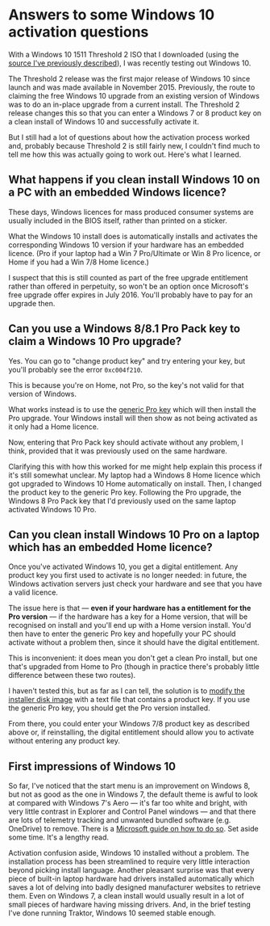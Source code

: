 # Answers to some Windows 10 activation questions


With a Windows 10 1511 Threshold 2 ISO that I downloaded (using the
[source I've previously
described]({filename}../2015/getting-an-official-windows-10-disk-image.md)),
I was recently testing out Windows 10.

The Threshold 2 release was the first major release of Windows 10 since
launch and was made available in November 2015. Previously, the route to
claiming the free Windows 10 upgrade from an existing version of Windows
was to do an in-place upgrade from a current install. The Threshold 2
release changes this so that you can enter a Windows 7 or 8 product key
on a clean install of Windows 10 and successfully activate it.

But I still had a lot of questions about how the activation process
worked and, probably because Threshold 2 is still fairly new, I couldn't
find much to tell me how this was actually going to work out. Here's
what I learned.

## What happens if you clean install Windows 10 on a PC with an embedded Windows licence?

These days, Windows licences for mass produced consumer systems are
usually included in the BIOS itself, rather than printed on a sticker.

What the Windows 10 install does is automatically installs and activates
the corresponding Windows 10 version if your hardware has an embedded
licence. (Pro if your laptop had a Win 7 Pro/Ultimate or Win 8 Pro
licence, or Home if you had a Win 7/8 Home licence.)

I suspect that this is still counted as part of the free upgrade
entitlement rather than offered in perpetuity, so won't be an option
once Microsoft's free upgrade offer expires in July 2016. You'll
probably have to pay for an upgrade then.

## Can you use a Windows 8/8.1 Pro Pack key to claim a Windows 10 Pro upgrade?

Yes. You can go to "change product key" and try entering your key, but
you'll probably see the error `0xc004f210`.

This is because you're on Home, not Pro, so the key's not valid for that
version of Windows.

What works instead is to use the [generic Pro
key](https://answers.microsoft.com/en-us/windows/forum/windows_10-windows_install/windows-10-pro-becomes-home-after-reinstallation/f1d7d4e5-cdf6-4fd7-b0e7-f87084b73df8)
which will then install the Pro upgrade. Your Windows install will then
show as not being activated as it only had a Home licence.

Now, entering that Pro Pack key should activate without any problem, I
think, provided that it was previously used on the same hardware.

Clarifying this with how this worked for me might help explain this
process if it's still somewhat unclear. My laptop had a Windows 8 Home
licence which got upgraded to Windows 10 Home automatically on install.
Then, I changed the product key to the generic Pro key. Following the
Pro upgrade, the Windows 8 Pro Pack key that I'd previously used on the
same laptop activated Windows 10 Pro.

## Can you clean install Windows 10 Pro on a laptop which has an embedded Home licence?

Once you've activated Windows 10, you get a digital entitlement. Any
product key you first used to activate is no longer needed: in future,
the Windows activation servers just check your hardware and see that you
have a valid licence.

The issue here is that — **even if your hardware has a entitlement for
the Pro version** — if the hardware has a key for a Home version, that
will be recognised on install and you'll end up with a Home version
install.  You'd then have to enter the generic Pro key and hopefully
your PC should activate without a problem then, since it should have the
digital entitlement.

This is inconvenient: it does mean you don't get a clean Pro install,
but one that's upgraded from Home to Pro (though in practice there's
probably little difference between these two routes).

I haven't tested this, but as far as I can tell, the solution is to
[modify the installer disk
image](https://technet.microsoft.com/en-us/library/hh824952.aspx) with a
text file that contains a product key. If you use the generic Pro key,
you should get the Pro version installed.

From there, you could enter your Windows 7/8 product key as described
above or, if reinstalling, the digital entitlement should allow you to
activate without entering any product key.

## First impressions of Windows 10

So far, I've noticed that the start menu is an improvement on Windows 8,
but not as good as the one in Windows 7, the default theme is awful to
look at compared with Windows 7's Aero — it's far too white and bright,
with very little contrast in Explorer and Control Panel windows — and
that there are lots of telemetry tracking and unwanted bundled software
(e.g. OneDrive) to remove. There is a [Microsoft guide on how to do
so](https://technet.microsoft.com/en-us/library/mt577208%28v=vs.85%29.aspx).
Set aside some time. It's a lengthy read.

Activation confusion aside, Windows 10 installed without a problem. The
installation process has been streamlined to require very little
interaction beyond picking install language. Another pleasant surprise
was that every piece of built-in laptop hardware had drivers installed
automatically which saves a lot of delving into badly designed
manufacturer websites to retrieve them. Even on Windows 7, a clean
install would usually result in a lot of small pieces of hardware having
missing drivers. And, in the brief testing I've done running Traktor,
Windows 10 seemed stable enough.

